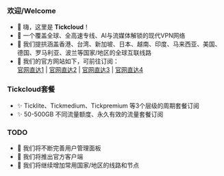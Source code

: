 ### 欢迎/Welcome
- 👋 嗨，这里是 **Tickcloud**！
- 👀 一个覆盖全球、全高速专线、AI与流媒体解锁的现代VPN网络
- 🌱 我们提拱涵盖香港、台湾、新加坡、日本、越南、印度、马来西亚、美国、德国、罗马利亚、波兰等国家/地区的全球互联线路
- 💞️ 我们的官方网站如下，可前往订阅：<br>
     [官网直达1](https://www.tickcloud.net)  |  [官网直达2](https://www.tickcloud.site)  |   [官网直达3](https://www.tickcloud.link)  |   [官网直达4](https://www.tickcloud.online)

### Tickcloud套餐
- ✨ Ticklite、Tickmedium、Tickpremium 等3个层级的周期套餐订阅
- ✨ 50-500GB 不同流量额度、永久有效的流量套餐订阅

### TODO
- 🚩 我们将不断完善用户管理面板
- 🚩 我们将推出官方客户端
- 🚩 我们将继续增加常用国家/地区的线路和节点
<!---
tick99/tick99 is a ✨ special ✨ repository because its `README.md` (this file) appears on your GitHub profile.
You can click the Preview link to take a look at your changes.
--->
